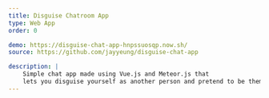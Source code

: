 ```yaml
---
title: Disguise Chatroom App
type: Web App
order: 0

demo: https://disguise-chat-app-hnpssuosqp.now.sh/ 
source: https://github.com/jayyeung/disguise-chat-app 

description: |
    Simple chat app made using Vue.js and Meteor.js that 
    lets you disguise yourself as another person and pretend to be them!
---
```

